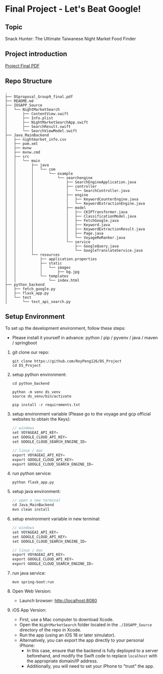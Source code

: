 # Final Project - Let's Beat Google!

## Topic

Snack Hunter: The Ultimate Taiwanese Night Market Food Finder

## Project introduction

[Project Final PDF](./DSproposal_Group9_final.pdf)

## Repo Structure

```
.
├── DSproposal_Group9_final.pdf
├── README.md
├── IOSAPP_Source
│   └── NightMarketSearch
│       ├── ContentView.swift
│       ├── Info.plist
│       ├── NightMarketSearchApp.swift
│       ├── SearchResult.swift
│       └── SearchViewModel.swift
├── Java_MainBackend
│   ├── nightmarket_info.csv
│   ├── pom.xml
│   ├── mvnw
│   ├── mvnw.cmd
│   ├── src
│   │   └── main
│   │       ├── java
│   │       │   └── com
│   │       │       └── example
│   │       │           └── searchengine
│   │       │               ├── SearchEngineApplication.java
│   │       │               ├── controller
│   │       │               │   └── SearchController.java
│   │       │               ├── engine
│   │       │               │   ├── KeywordCounterEngine.java
│   │       │               │   └── KeywordExtractionEngine.java
│   │       │               ├── model
│   │       │               │   ├── CKIPTransformer.java
│   │       │               │   ├── ClassificationModel.java
│   │       │               │   ├── FetchGoogle.java
│   │       │               │   ├── Keyword.java
│   │       │               │   ├── KeywordExtractionResult.java
│   │       │               │   ├── Page.java
│   │       │               │   └── VoyageReRanker.java
│   │       │               └── service
│   │       │                   ├── GoogleQuery.java
│   │       │                   └── GoogleTranslateService.java
│   │       └── resources
│   │           ├── application.properties
│   │           ├── static
│   │           │   └── images
│   │           │       ├── bg.jpg
│   │           └── templates
│   │               └── index.html
├── python_backend
│   ├── fetch_google.py
│   ├── flask_app.py
│   └── test
│       └── test_api_search.py
```

## Setup Environment
To set up the development environment, follow these steps:

- Please install it yourself in advance: python / pip / pyvenv / java / maven / springboot

1. git clone our repo:
    ```
    git clone https://github.com/RoyPeng126/DS_Project
    cd DS_Project
    ```

2. setup python environment:
    ```
    cd python_backend

    python -m venv ds_venv
    source ds_venv/bin/activate

    pip install -r requirements.txt
    ```

3. setup environment variable (Please go to the voyage and gcp official websites to obtain the Keys):
    ```c
    // windows
    set VOYAGEAI_API_KEY=
    set GOOGLE_CLOUD_API_KEY=
    set GOOGLE_CLOUD_SEARCH_ENGINE_ID=

    // linux / mac
    export VOYAGEAI_API_KEY=
    export GOOGLE_CLOUD_API_KEY=
    export GOOGLE_CLOUD_SEARCH_ENGINE_ID=
    ```

4. run python service:
    ```
    python flask_app.py
    ```

5. setup java environment:
    ```c
    // open a new terminal
    cd Java_MainBackend
    mvn clean install
    ```

6. setup environment variable in new terminal:
    ```c
    // windows
    set VOYAGEAI_API_KEY=
    set GOOGLE_CLOUD_API_KEY=
    set GOOGLE_CLOUD_SEARCH_ENGINE_ID=

    // linux / mac
    export VOYAGEAI_API_KEY=
    export GOOGLE_CLOUD_API_KEY=
    export GOOGLE_CLOUD_SEARCH_ENGINE_ID=
    ```

7. run java service:
    ```
    mvn spring-boot:run
    ```

8. Open Web Version:
    - Launch browser: [http://localhost:8080](http://localhost:8080)

9. iOS App Version:

    - First, use a Mac computer to download Xcode.
    - Open the `NightMarketSearch` folder located in the `./IOSAPP_Source` directory of the repo in Xcode.
    - Run the app (using an iOS 18 or later simulator).
    - Alternatively, you can export the app directly to your personal iPhone:
        - In this case, ensure that the backend is fully deployed to a server beforehand, and modify the Swift code to replace `localhost` with the appropriate domain/IP address.
        - Additionally, you will need to set your iPhone to "trust" the app.
